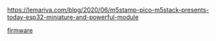 

https://lemariva.com/blog/2020/06/m5stamp-pico-m5stack-presents-today-esp32-miniature-and-powerful-module


[firmware](https://github.com/m5stack/M5Stack_MicroPython)